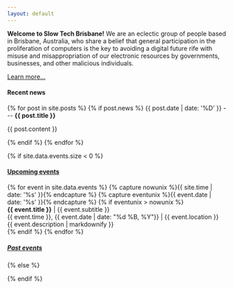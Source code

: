 ```yaml
---
layout: default
---
```


__Welcome to Slow Tech Brisbane!__ We are an eclectic group of people based in Brisbane, Australia, who share a belief that general participation in the proliferation of computers is the key to avoiding a digital future rife with misuse and misappropriation of our electronic resources by governments, businesses, and other malicious individuals.

[Learn more...](/about/)

#### Recent news

{% for post in site.posts %}
  {% if post.news %}
  {{ post.date | date: '%D' }} --- <strong>{{ post.title }}</strong>

  <div class="index-news">
    {{ post.content }}
  </div>

  {% endif %}
{% endfor %}

{% if site.data.events.size < 0 %}

#### [Upcoming events](/events/)

<div id="events">
{% for event in site.data.events %}
  {% capture nowunix %}{{ site.time | date: '%s' }}{% endcapture %}
  {% capture eventunix %}{{ event.date | date: '%s' }}{% endcapture %}
  {% if eventunix > nowunix %}
  <div class="event">
    <strong>{{ event.title }}</strong> | {{ event.subtitle }}
    <div class="meta">
      <span class="time">{{ event.time }}, {{ event.date | date: "%d %B, %Y"}}</span>
    <span class="separator">|</span>
    {{ event.location }} <a href="https://www.openstreetmap.org/{{ event.osm }}"><span class="glyphicon glyphicon-map-marker"></span></a>
    </div>
    <div class="description">{{ event.description | markdownify }}</div>
  {% endif %}
{% endfor %}
</div>
</div>

##### [Past events](events#past)

{% else %}

{% endif %}
